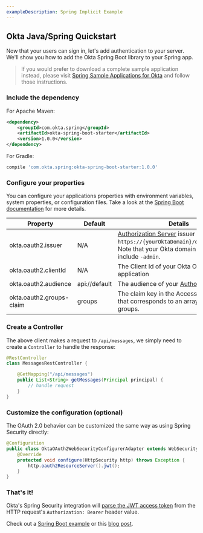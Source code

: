 ```yaml
---
exampleDescription: Spring Implicit Example
---
```


## Okta Java/Spring Quickstart

Now that your users can sign in, let's add authentication to your server. We'll show you how to add the Okta Spring Boot library to your Spring app.

> If you would prefer to download a complete sample application instead, please visit [Spring Sample Applications for Okta][] and follow those instructions.

### Include the dependency

For Apache Maven:
```xml
<dependency>
    <groupId>com.okta.spring</groupId>
    <artifactId>okta-spring-boot-starter</artifactId>
    <version>1.0.0</version>
</dependency>
```

For Gradle:
```groovy
compile 'com.okta.spring:okta-spring-boot-starter:1.0.0'
```

### Configure your properties

You can configure your applications properties with environment variables, system properties, or configuration files. Take a look at the [Spring Boot documentation](https://docs.spring.io/spring-boot/docs/current/reference/html/boot-features-external-config.html) for more details.

| Property                 | Default       | Details                                                                                                                                                                        |
| --------                 | ---------     | -------                                                                                                                                                                        |
| okta.oauth2.issuer       | N/A           | [Authorization Server](/docs/guides/customize-authz-server/) issuer URL, i.e.: `https://{yourOktaDomain}/oauth2/default`. Note that your Okta domain does **not** include `-admin`. |
| okta.oauth2.clientId     | N/A           | The Client Id of your Okta OIDC application                                                                                                                                    |
| okta.oauth2.audience     | api://default | The audience of your [Authorization Server](/docs/guides/customize-authz-server/)                                                                                                   |
| okta.oauth2.groups-claim | groups        | The claim key in the Access Token's JWT that corresponds to an array of the users groups.                                                                                      |

### Create a Controller

The above client makes a request to `/api/messages`, we simply need to create a `Controller` to handle the response:

```java
@RestController
class MessagesRestController {

    @GetMapping("/api/messages")
    public List<String> getMessages(Principal principal) {
        // handle request
    }
}
```

### Customize the configuration (optional)

The OAuth 2.0 behavior can be customized the same way as using Spring Security directly:

```java
@Configuration
public class OktaOAuth2WebSecurityConfigurerAdapter extends WebSecurityConfigurerAdapter {
    @Override
    protected void configure(HttpSecurity http) throws Exception {
        http.oauth2ResourceServer().jwt();
    }
}
```
### That's it!

Okta's Spring Security integration will [parse the JWT access token](/blog/2017/06/21/what-the-heck-is-oauth#oauth-flows) from the HTTP request's `Authorization: Bearer` header value.

Check out a [Spring Boot example](https://github.com/okta/okta-spring-boot/tree/master/examples) or this [blog post](/blog/2017/09/19/build-a-secure-notes-application-with-kotlin-typescript-and-okta).

[Spring Sample Applications for Okta]: https://github.com/okta/samples-java-spring
